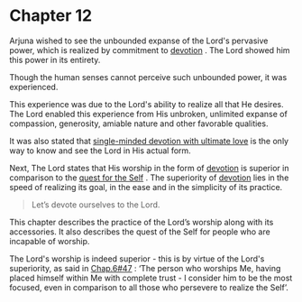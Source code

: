 # Chapter 12


Arjuna wished to see the unbounded expanse of the Lord's pervasive power, which is realized by commitment to 
[devotion](Chapter_7.md#bhakti_a_defn)
. The Lord showed him this power in its entirety. 

Though the human senses cannot perceive such unbounded power, it was experienced.

This experience was due to the Lord's ability to realize all that He desires. The Lord enabled this experience from His unbroken, unlimited expanse of compassion, generosity, amiable nature and other favorable qualities. 

It was also stated that 
[single-minded devotion with ultimate love](Chapter_7.md#bhakti_a_defn)
 is the only way to know and see the Lord in His actual form.

Next, The Lord states that His worship in the form of 
[devotion](Chapter_7.md#bhakti_a_defn)
 is superior in comparison to the 
[quest for the Self](jnAnayOga_a_defn)
. The superiority of 
[devotion](Chapter_7.md#bhakti_a_defn)
 lies in the speed of realizing its goal, in the ease and in the simplicity of its practice. 



<a name='applopener_167'></a>
> Let’s devote ourselves to the Lord.



This chapter describes the practice of the Lord’s worship along with its accessories. It also describes the quest of the Self for people who are incapable of worship. 

The Lord's worship is indeed superior - this is by virtue of the Lord's superiority, as said in 
[Chap.6#47](_47)
: ‘The person who worships Me, having placed himself within Me with complete trust - I consider him to be the most focused, even in comparison to all those who persevere to realize the Self’.


